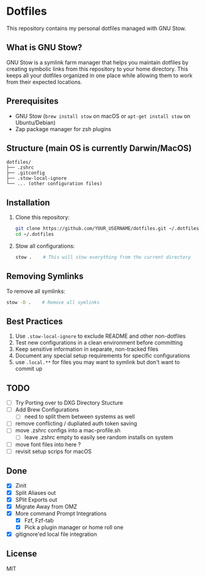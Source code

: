 # Dotfiles

This repository contains my personal dotfiles managed with GNU Stow.

## What is GNU Stow?

GNU Stow is a symlink farm manager that helps you maintain dotfiles by creating symbolic links from this repository to your home directory. This keeps all your dotfiles organized in one place while allowing them to work from their expected locations.

## Prerequisites

- GNU Stow (`brew install stow` on macOS or `apt-get install stow` on Ubuntu/Debian)
- Zap package manager for zsh plugins

## Structure (main OS is currently Darwin/MacOS)

``` text
dotfiles/
├── .zshrc
├── .gitconfig
├── .stow-local-ignore
└── ... (other configuration files)
```

## Installation

1. Clone this repository:

   ```bash
   git clone https://github.com/YOUR_USERNAME/dotfiles.git ~/.dotfiles
   cd ~/.dotfiles
   ```

2. Stow all configurations:

   ```bash
   stow .    # This will stow everything from the current directory
   ```

## Removing Symlinks

To remove all symlinks:

```bash
stow -D .    # Remove all symlinks
```

## Best Practices

1. Use `.stow-local-ignore` to exclude README and other non-dotfiles
2. Test new configurations in a clean environment before committing
3. Keep sensitive information in separate, non-tracked files
4. Document any special setup requirements for specific configurations
5. use `.local.**` for files you may want to symlink but don't want to commit up

## TODO

- [ ] Try Porting over to DXG Directory Stucture
- [ ] Add Brew Configurations
  - [ ] need to split them between systems as well
- [ ] remove conflicting / dupliated auth token saving
- [ ] move .zshrc configs into a mac-profile.sh
  - [ ] leave .zshrc empty to easily see random installs on system
- [ ] move font files into here ?
- [ ] revisit setup scrips for macOS

## Done

- [x] Zinit
- [x] Split Aliases out
- [x] SPlit Exports out
- [x] Migrate Away from OMZ
- [x] More command Prompt Integrations
  - [x] Fzf, Fzf-tab
  - [x] Pick a plugin manager or home roll one
- [x] gitignore'ed local file integration

## License

MIT
